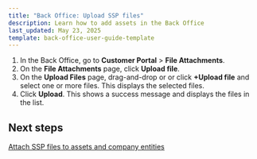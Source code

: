 ```yaml
---
title: "Back Office: Upload SSP files"
description: Learn how to add assets in the Back Office
last_updated: May 23, 2025
template: back-office-user-guide-template
---
```


1. In the Back Office, go to **Customer Portal** > **File Attachments**.
2. On the **File Attachments** page, click **Upload file**.
3. On the **Upload Files** page, drag-and-drop or or click **+Upload file** and select one or more files.
  This displays the selected files.
4. Click **Upload**.
  This shows a success message and displays the files in the list.
  
## Next steps

[Attach SSP files to assets and company entities](/docs/pbc/all/self-service-portal/202507.0/manage-in-the-back-office/back-office-attach-ssp-files-to-assets-and-entities.html)